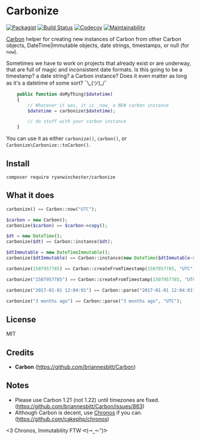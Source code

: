 # Carbonize

 [![Packagist](https://img.shields.io/packagist/l/ryanwinchester/carbonize.svg)](https://packagist.org/packages/ryanwinchester/carbonize)
 [![Build Status](https://travis-ci.org/ryanwinchester/carbonize.svg?branch=master)](https://travis-ci.org/ryanwinchester/carbonize)
 [![Codecov](https://img.shields.io/codecov/c/github/ryanwinchester/carbonize.svg)](https://codecov.io/gh/ryanwinchester/carbonize)
 [![Maintainability](https://api.codeclimate.com/v1/badges/6d9cea21fa5324d48cca/maintainability)](https://codeclimate.com/github/ryanwinchester/carbonize/maintainability)


[Carbon](https://github.com/briannesbitt/Carbon) helper for creating new instances of Carbon from other Carbon objects,
DateTime|Immutable objects, date strings, timestamps, or null (for `now`).

Sometimes we have to work on projects that already exist or are underway, that are full of magic and inconsistent date formats.
Is this going to be a timestamp? a date string? a Carbon instance? Does it even matter as long as it's a datetime of some sort? ¯\\\_(ツ)\_/¯

```php
    public function doMyThing($datetime)
    {
        // Whatever it was, it is _now_ a NEW carbon instance
        $datetime = carbonize($datetime);

        // do stuff with your carbon instance
    }
```

You can use it as either `carbonize()`, `carbon()`, or `Carbonize\Carbonize::toCarbon()`.

## Install

```
composer require ryanwinchester/carbonize
```

## What it does

```php
carbonize() == Carbon::now("UTC");

$carbon = new Carbon();
carbonize($carbon) == $carbon->copy();

$dt = new DateTime();
carbonize($dt) == Carbon::instance($dt);

$dtImmutable = new DateTimeImmutable();
carbonize($dtImmutable) == Carbon::instance(new DateTime($dtImmutable->format(DateTime::ATOM)));

carbonize(1507957785) == Carbon::createFromTimestamp(1507957785, "UTC");

carbonize("1507957785") == Carbon::createFromTimestamp(1507957785, "UTC");

carbonize("2017-01-01 12:04:01") == Carbon::parse("2017-01-01 12:04:01", "UTC");

carbonize("3 months ago") == Carbon::parse("3 months ago", "UTC");
```

## License

MIT

## Credits

- **Carbon** (https://github.com/briannesbitt/Carbon)

## Notes

- Please use Carbon 1.21 (not 1.22) until timezones are fixed. (https://github.com/briannesbitt/Carbon/issues/863)
- Although Carbon is decent, use [Chronos](https://github.com/cakephp/chronos) if you can. (https://github.com/cakephp/chronos)

<3 Chronos, Immutability FTW ᕙ(⇀‸↼‶)ᕗ
